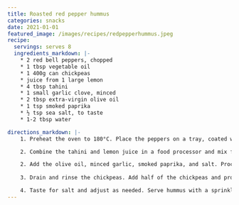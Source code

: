 ```yaml
---
title: Roasted red pepper hummus
categories: snacks
date: 2021-01-01
featured_image: /images/recipes/redpepperhummus.jpeg
recipe:
  servings: serves 8
  ingredients_markdown: |-
    * 2 red bell peppers, chopped
    * 1 tbsp vegetable oil
    * 1 400g can chickpeas
    * juice from 1 large lemon
    * 4 tbsp tahini
    * 1 small garlic clove, minced
    * 2 tbsp extra-virgin olive oil
    * 1 tsp smoked paprika
    * ½ tsp sea salt, to taste
    * 1-2 tbsp water

directions_markdown: |-
    1. Preheat the oven to 180°C. Place the peppers on a tray, coated with the oil. Roast for 15 mins, until starting to brown at the edges. Remove from the oven and allow to cool.

    2. Combine the tahini and lemon juice in a food processor and mix for 1 minute. Scrape the sides of the bowl then process for 30 more seconds.

    2. Add the olive oil, minced garlic, smoked paprika, and salt. Process for 30 seconds, scrape down the sides, then process another 30 seconds. Add the roasted peppers, and process for 30 seconds, until well blended.
    
    3. Drain and rinse the chickpeas. Add half of the chickpeas and process for 1 minute. Scrape the sides of the bowl, then add remaining chickpeas and process until thick and quite smooth, about 1 to 2 minutes. Gradually add a tbsp water and process, until it reaches the desired consistency.

    4. Taste for salt and adjust as needed. Serve hummus with a sprinkle of paprika. Store in an airtight container and refrigerate for up to one week.
---
```

